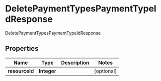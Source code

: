 

# DeletePaymentTypesPaymentTypeIdResponse

DeletePaymentTypesPaymentTypeIdResponse
## Properties

Name | Type | Description | Notes
------------ | ------------- | ------------- | -------------
**resourceId** | **Integer** |  |  [optional]



